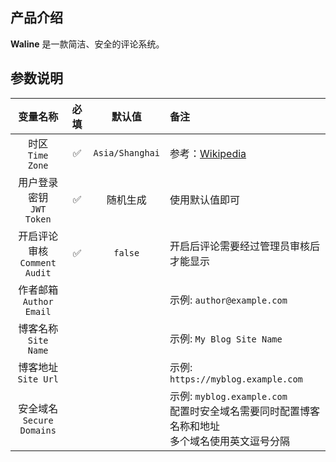 ## 产品介绍

**Waline** 是一款简洁、安全的评论系统。

## 参数说明

| 变量名称 | 必填 | 默认值 | 备注 |
| :------: | :---: | :---: | :--- |
| 时区<br />`Time Zone` | ✅ | `Asia/Shanghai` | 参考：[Wikipedia](https://en.wikipedia.org/wiki/List_of_tz_database_time_zones) |
| 用户登录密钥<br />`JWT Token` | ✅ | 随机生成 | 使用默认值即可 |
| 开启评论审核<br />`Comment Audit` | ✅ | `false` | 开启后评论需要经过管理员审核后才能显示 |
| 作者邮箱<br />`Author Email` |  |  | 示例: `author@example.com` | 
| 博客名称<br />`Site Name` |  |  | 示例: `My Blog Site Name` |
| 博客地址<br />`Site Url` |  |  | 示例: `https://myblog.example.com` |
| 安全域名<br />`Secure Domains` | | | 示例: `myblog.example.com`<br />配置时安全域名需要同时配置博客名称和地址<br />多个域名使用英文逗号分隔 |
